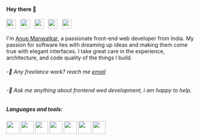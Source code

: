 
#### Hey there 👋 
[<img src="https://user-images.githubusercontent.com/112165142/199464995-d1c6250b-98a2-4eb2-b982-2952e7f6edd8.png" width="25" height="25">](https://www.linkedin.com/in/iamanup17) &nbsp; [<img src="https://user-images.githubusercontent.com/112165142/199465214-0dcd3368-0558-4c32-a330-2c32e2fa2419.png" width="25" height="25">](mailto:anupmanwatkar17@gmail.com) &nbsp; [<img src="https://user-images.githubusercontent.com/112165142/199465251-51b6b785-5459-4dea-abee-2c1e41646d07.png" width="25" height="25">](https://join.skype.com/invite/x6hEOBuO7Lpm) &nbsp; [<img src="https://user-images.githubusercontent.com/112165142/199465350-bd66e584-e721-4913-89a1-253087537c1c.png" width="25" height="25">](https://t.me/anup_manwatkar) &nbsp; [<img src="https://user-images.githubusercontent.com/112165142/199465442-5dc1bd12-04d8-4aa3-96b7-cb24cd9df658.png" width="25" height="25">](https://www.facebook.com/anup.manwatkar)  

I'm [Anup Manwatkar](https://react-dev-portfolio.000webhostapp.com/), a passionate front-end web developer from India. My passion for software lies with dreaming up ideas and making them come true with elegant interfaces. I take great care in the experience, architecture, and code quality of the things I build.

 ###### -💼 Any freelance work? reach me [email](mailto:anupmanwatkar17@gmail.com)

 ###### -💬  Ask me anything about frontend wed development, i am happy to help.
 
 
 ##### Languages and tools:

<img src="https://user-images.githubusercontent.com/112165142/199432747-7132aaa2-7361-4645-a09c-c06fc94f2c7f.png" width="34" height="34">&nbsp;<img src="https://user-images.githubusercontent.com/112165142/199432912-c6cc9b41-ff51-4583-84f7-93979caad993.png" width="34" height="34">&nbsp;<img src="https://user-images.githubusercontent.com/112165142/199432943-cb4c6f47-e237-464d-9079-0897879d1aad.png" width="34" height="34">&nbsp;<img src="https://user-images.githubusercontent.com/112165142/199476297-cadc49bf-f17c-444e-9417-a2a0eef3d5f7.gif" width="34" height="34">&nbsp;<img src="https://user-images.githubusercontent.com/112165142/199433030-9deba18d-7a50-4ada-b586-9d93ce65a39a.png" width="34" height="34">&nbsp;<img src="https://user-images.githubusercontent.com/112165142/199433552-cba03830-cd8e-4859-93e2-9c75ad0a06be.png" width="34" height="34">&nbsp;<img src="https://user-images.githubusercontent.com/112165142/199473581-857c1442-ef0d-440b-80bf-4ddf10ea437c.png" width="34" height="34">





<!---
anupreact/anupreact is a ✨ special ✨ repository because its `README.md` (this file) appears on your GitHub profile.
You can click the Preview link to take a look at your changes.
--->



